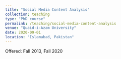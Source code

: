 ```yaml
---
title: "Social Media Content Analysis"
collection: teaching
type: "PhD course"
permalink: /teaching/social-media-content-analysis
venue: "Quaid-i-Azam University"
date: 2020-09-01
location: "Islamabad, Pakistan"
---
```


Offered: Fall 2013, Fall 2020
